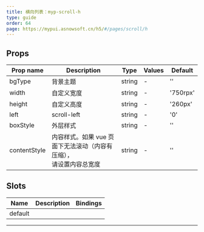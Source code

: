 ```yaml
---
title: 横向列表：myp-scroll-h
type: guide
order: 64
page: https://mypui.asnowsoft.cn/h5/#/pages/scroll/h
---
```


## Props

| Prop name    | Description                                                           | Type   | Values | Default  |
| ------------ | --------------------------------------------------------------------- | ------ | ------ | -------- |
| bgType       | 背景主题                                                              | string | -      | ''       |
| width        | 自定义宽度                                                            | string | -      | '750rpx' |
| height       | 自定义高度                                                            | string | -      | '260px'  |
| left         | scroll-left                                                           | string | -      | '0'      |
| boxStyle     | 外层样式                                                              | string | -      | ''       |
| contentStyle | 内容样式。如果 vue 页面下无法滚动（内容有压缩），<br>请设置内容总宽度 | string | -      | ''       |

## Slots

| Name    | Description | Bindings |
| ------- | ----------- | -------- |
| default |             |          |

---
